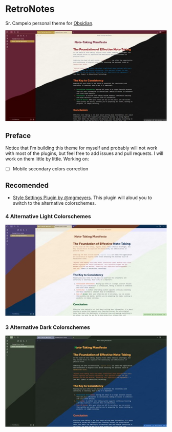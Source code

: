 # RetroNotes
Sr. Campelo personal theme for [Obsidian](https://obsidian.md/).

<p align="center"><img src="/.github/screenshots/retronotes-default.jpg" alt="Light and dark themes screenshots"></p>

## Preface
Notice that I'm building this theme for myself and probably will not work with most of the plugins, but feel free to add issues and pull requests. I will work on them little by little.
Working on:
- [ ] Mobile secondary colors correction
 
## Recomended
- [Style Settings Plugin by @mgmeyers](https://github.com/mgmeyers/obsidian-style-settings). This plugin will aloud you to switch to the alternative colorschemes.

### 4 Alternative Light Colorschemes
<p align="center"><img src="/.github/screenshots/retronotes-light-styles.jpg" alt="Light colorschemes"></p>

### 3 Alternative Dark Colorschemes
<p align="center"><img src="/.github/screenshots/retronotes-dark-styles.jpg" alt="Dark colorschemes"></p>
